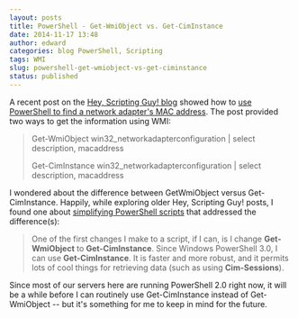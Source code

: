 ```yaml
---
layout: posts
title: PowerShell - Get-WmiObject vs. Get-CimInstance
date: 2014-11-17 13:48
author: edward
categories: blog PowerShell, Scripting
tags: WMI
slug: powershell-get-wmiobject-vs-get-ciminstance
status: published
---
```


A recent post on the [Hey, Scripting Guy! blog](http://blogs.technet.com/b/heyscriptingguy/ "Microsoft Technet's PowerShell Scripting Guy(s)") showed how to [use PowerShell to find a network adapter's MAC address](http://blogs.technet.com/b/heyscriptingguy/archive/2014/11/07/powertip-use-powershell-to-find-mac-address.aspx "Use PowerShell to find a MAC address"). The post provided two ways to get the information using WMI:

> Get-WmiObject win32_networkadapterconfiguration \| select description, macaddress
>
> Get-CimInstance win32_networkadapterconfiguration \| select description, macaddress

I wondered about the difference between GetWmiObject versus Get-CimInstance. Happily, while exploring older Hey, Scripting Guy! posts, I found one about [simplifying PowerShell scripts](http://blogs.technet.com/b/heyscriptingguy/archive/2014/11/02/weekend-scripter-simplify-to-troubleshoot-powershell-script.aspx "Troubleshoot and Simplify PowerShell scripts") that addressed the difference(s):

> One of the first changes I make to a script, if I can, is I change **Get-WmiObject** to **Get-CimInstance**. Since Windows PowerShell 3.0, I can use **Get-CimInstance**. It is faster and more robust, and it permits lots of cool things for retrieving data (such as using **Cim-Sessions**).

Since most of our servers here are running PowerShell 2.0 right now, it will be a while before I can routinely use Get-CimInstance instead of Get-WmiObject -- but it's something for me to keep in mind for the future.
